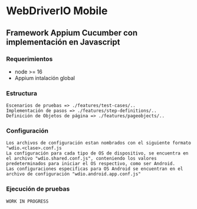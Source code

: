 # WebDriverIO  Mobile
## Framework Appium  Cucumber con implementación en Javascript

### Requerimientos
- node >= 16
- Appium intalación global

### Estructura 
```
Escenarios de pruebas => ./features/test-cases/..
Implementación de pasos => ./features/step-definitions/..
Definición de Objetos de página => ./features/pageobjects/..
```

### Configuración
```
Los archivos de configuración estan nombrados con el siguiente formato "wdio.<clase>.conf.js
La configuración para cada tipo de OS de dispositivo, se encuentra en el archivo "wdio.shared.conf.js", conteniendo los valores predeterminados para iniciar el OS respectivo, como ser Android.
Las configuraciones especificas para OS Android se encuentran en el archivo de configuración "wdio.android.app.conf.js"
```

### Ejecución de pruebas


```
WORK IN PROGRESS
```
